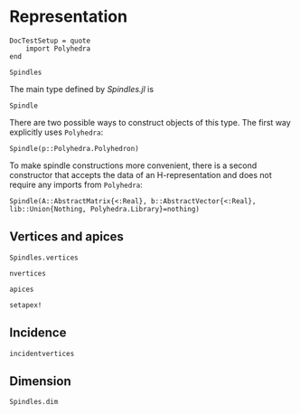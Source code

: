 # Representation

```@meta
DocTestSetup = quote
    import Polyhedra
end
```

```@docs
Spindles
```

The main type defined by *Spindles.jl* is

```@docs
Spindle
```

There are two possible ways to construct objects of this type. The first way explicitly uses `Polyhedra`:

```@docs
Spindle(p::Polyhedra.Polyhedron)
```

To make spindle constructions more convenient, there is a second constructor 
that accepts the data of an H-representation and does not require any imports from `Polyhedra`:
```@docs
Spindle(A::AbstractMatrix{<:Real}, b::AbstractVector{<:Real}, lib::Union{Nothing, Polyhedra.Library}=nothing)
```



## Vertices and apices

```@docs
Spindles.vertices
```

```@docs
nvertices
```

```@docs
apices
```

```@docs
setapex!
```

## Incidence 

```@docs
incidentvertices
```

## Dimension

```@docs
Spindles.dim
```
